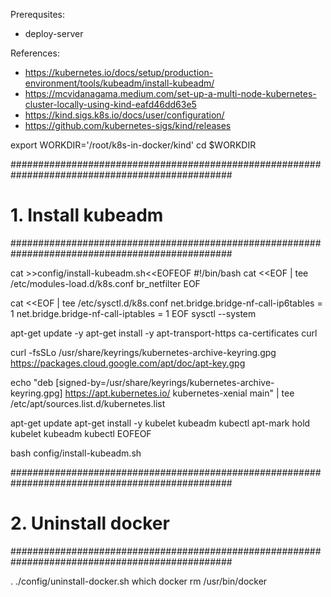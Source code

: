 Prerequsites:
- deploy-server

References:
- https://kubernetes.io/docs/setup/production-environment/tools/kubeadm/install-kubeadm/
- https://mcvidanagama.medium.com/set-up-a-multi-node-kubernetes-cluster-locally-using-kind-eafd46dd63e5
- https://kind.sigs.k8s.io/docs/user/configuration/
- https://github.com/kubernetes-sigs/kind/releases

export WORKDIR='/root/k8s-in-docker/kind'
cd $WORKDIR

################################################################################################
# 1. Install kubeadm
################################################################################################

cat >>config/install-kubeadm.sh<<EOFEOF
#!/bin/bash
cat <<EOF | tee /etc/modules-load.d/k8s.conf
br_netfilter
EOF

cat <<EOF | tee /etc/sysctl.d/k8s.conf
net.bridge.bridge-nf-call-ip6tables = 1
net.bridge.bridge-nf-call-iptables = 1
EOF
sysctl --system

apt-get update -y
apt-get install -y apt-transport-https ca-certificates curl

curl -fsSLo /usr/share/keyrings/kubernetes-archive-keyring.gpg https://packages.cloud.google.com/apt/doc/apt-key.gpg

echo "deb [signed-by=/usr/share/keyrings/kubernetes-archive-keyring.gpg] https://apt.kubernetes.io/ kubernetes-xenial main" | tee /etc/apt/sources.list.d/kubernetes.list

apt-get update
apt-get install -y kubelet kubeadm kubectl
apt-mark hold kubelet kubeadm kubectl
EOFEOF

bash config/install-kubeadm.sh

################################################################################################
# 2. Uninstall docker
################################################################################################

. ./config/uninstall-docker.sh 
which docker
rm /usr/bin/docker